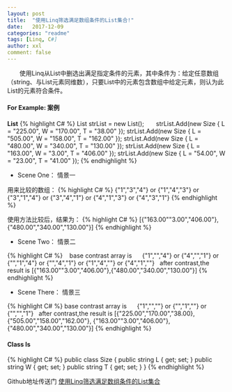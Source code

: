 ```yaml
---
layout: post
title:  "使用Linq筛选满足数组条件的List集合!"
date:   2017-12-09
categories: "readme"
tags: [Linq, C#]
author: xxl
comment: false
---
```

　　使用Linq从List中删选出满足指定条件的元素，其中条件为：给定任意数组（string、与List元素同维数），只要List中的元素包含数组中给定元素，则认为此List的元素符合条件。
 
#### For Example: 案例

**List**
{% highlight C# %}
 List<Size> strList = new List<Size>();      
 strList.Add(new Size { L = "225.00", W = "170.00", T = "38.00" });
 strList.Add(new Size { L = "505.00", W = "158.00", T = "162.00" });
 strList.Add(new Size { L = "480.00", W = "340.00", T = "130.00" });
 strList.Add(new Size { L = "163.00", W = "3.00", T = "406.00" });
 strList.Add(new Size { L = "54.00", W = "23.00", T = "41.00" });
{% endhighlight %}

* Scene One： 情景一  

用来比较的数组：
{% highlight C# %}
 {"1","3","4"} or {"1","4","3"} or {"3","1","4"} or {"3","4","1"} or {"4","1","3"} or {"4","3","1"}
{% endhighlight %} 

使用方法比较后，结果为：
{% highlight C# %}
[{"163.00""3.00","406.00"},{"480.00","340.00","130.00"}]
{% endhighlight %} 

* Scene Two： 情景二

{% highlight C# %}
    base contrast array is
      {"1","","4"} or  {"4","","1"} or  {"","1","4"} or  {"","4","1"} or  {"1","4",""} or  {"4","1",""}
    after contrast,the result is
      [{"163.00""3.00","406.00"},{"480.00","340.00","130.00"}]
{% endhighlight %}

* Scene There： 情景三

{% highlight C# %}
    base contrast array is
      {"1","",""} or  {"","1",""} or  {"","","1"} 
    after contrast,the result is
      [{"225.00","170.00","38.00},{"505.00","158.00","162.00"},
      {"163.00""3.00","406.00"},{"480.00","340.00","130.00"}]
{% endhighlight %}
#### Class Is
{% highlight C# %}
public class Size
{
  public string L { get; set; }
  public string W { get; set; }
  public string T { get; set; }
}
{% endhighlight %}



Github地址传送门  [使用Linq筛选满足数组条件的List集合]

[使用Linq筛选满足数组条件的List集合]: https://github.com/xxlllq/Linq_List_Contrast_Baseon_Array
